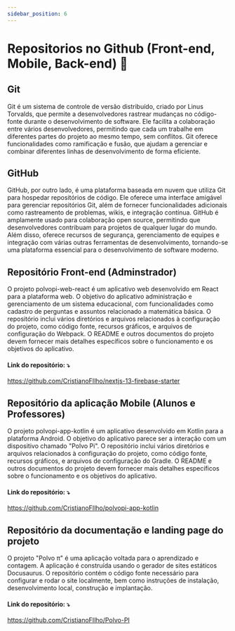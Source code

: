 ```yaml
---
sidebar_position: 6
---
```


# Repositorios no Github (Front-end, Mobile, Back-end) 🍴

## Git

Git é um sistema de controle de versão distribuído, criado por Linus Torvalds, que permite a desenvolvedores rastrear mudanças no código-fonte durante o desenvolvimento de software. Ele facilita a colaboração entre vários desenvolvedores, permitindo que cada um trabalhe em diferentes partes do projeto ao mesmo tempo, sem conflitos. Git oferece funcionalidades como ramificação e fusão, que ajudam a gerenciar e combinar diferentes linhas de desenvolvimento de forma eficiente.

## GitHub

GitHub, por outro lado, é uma plataforma baseada em nuvem que utiliza Git para hospedar repositórios de código. Ele oferece uma interface amigável para gerenciar repositórios Git, além de fornecer funcionalidades adicionais como rastreamento de problemas, wikis, e integração contínua. GitHub é amplamente usado para colaboração open source, permitindo que desenvolvedores contribuam para projetos de qualquer lugar do mundo. Além disso, oferece recursos de segurança, gerenciamento de equipes e integração com várias outras ferramentas de desenvolvimento, tornando-se uma plataforma essencial para o desenvolvimento de software moderno.

## Repositório Front-end (Adminstrador)

O projeto polvopi-web-react é um aplicativo web desenvolvido em React para a plataforma web. O objetivo do aplicativo administração e gerenciamento de um sistema educacional, com funcionalidades como cadastro de perguntas e assuntos relacionado a matemática básica. O repositório inclui vários diretórios e arquivos relacionados à configuração do projeto, como código fonte, recursos gráficos, e arquivos de configuração do Webpack. O README e outros documentos do projeto devem fornecer mais detalhes específicos sobre o funcionamento e os objetivos do aplicativo.


####    Link do repositório: ⤵️
https://github.com/CristianoFIlho/nextjs-13-firebase-starter



## Repositório da aplicação Mobile (Alunos e Professores)

O projeto polvopi-app-kotlin é um aplicativo desenvolvido em Kotlin para a plataforma Android. O objetivo do aplicativo parece ser a interação com um dispositivo chamado "Polvo Pi". O repositório inclui vários diretórios e arquivos relacionados à configuração do projeto, como código fonte, recursos gráficos, e arquivos de configuração do Gradle. O README e outros documentos do projeto devem fornecer mais detalhes específicos sobre o funcionamento e os objetivos do aplicativo.

####    Link do repositório: ⤵️
https://github.com/CristianoFIlho/polvopi-app-kotlin

## Repositório da documentação e landing page do projeto

O projeto "Polvo π" é uma aplicação voltada para o aprendizado e contagem. A aplicação é construída usando o gerador de sites estáticos Docusaurus. O repositório contém o código fonte necessário para configurar e rodar o site localmente, bem como instruções de instalação, desenvolvimento local, construção e implantação.

####    Link do repositório: ⤵️
https://github.com/CristianoFIlho/Polvo-PI